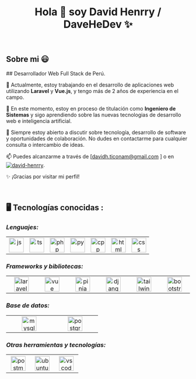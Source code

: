 <h1 align="center">Hola 👋  soy David Henrry / DaveHeDev ✨ </h1> 

<br>
<h2>Sobre mi 😃</h2>
<!--Intro start-->

<p align="left">
## Desarrollador Web Full Stack de Perú.

🔭 Actualmente, estoy trabajando en el desarrollo de aplicaciones web utilizando **Laravel** y **Vue.js**, y tengo más de 2 años de experiencia en el campo.

🌱 En este momento, estoy en proceso de titulación como **Ingeniero de Sistemas** y sigo aprendiendo sobre las nuevas tecnologias de desarrollo web e inteligencia artificial.

💬 Siempre estoy abierto a discutir sobre tecnología, desarrollo de software y oportunidades de colaboración. No dudes en contactarme para cualquier consulta o intercambio de ideas.

📫 Puedes alcanzarme a través de [davidh.ticonam@gmail.com
] o en <a href="https://www.linkedin.com/in/david-henrry/" target="blank"><img align="center" src="https://img.shields.io/badge/LinkedIn-0077B5?style=for-the-badge&logo=linkedin&logoColor=white" alt="david-henrry"/></a>.

✨ ¡Gracias por visitar mi perfil!
  </p>
<br>

## 🖥️ Tecnologías conocidas :

<p align="right">
  <h3><i>Lenguajes: </i></h3>
  <table>
  <tr border: none;>
    <td align="center" width="40" height="40">
      <a href="#%EF%B8%8F-my-tech-stacks-">
        <img src="https://skillicons.dev/icons?i=js" width="40" height="40" alt="js" />
      </a>
<!--       <br/> JavaScript -->
    </td>	  
    <td align="center" width="40" height="40">
      <a href="#%EF%B8%8F-my-tech-stacks-">
        <img src="https://skillicons.dev/icons?i=ts" width="40" height="40" alt="ts" />
      </a>
    </td>
    <td align="center" width="40" height="40">
      <a href="#%EF%B8%8F-my-tech-stacks-">
        <img src="https://skillicons.dev/icons?i=php" width="40" height="40" alt="php" />
      </a>
<!--       <br>PHP -->
    </td>
    <td align="center" width="40" height="40">
      <a href="#%EF%B8%8F-my-tech-stacks-">
        <img src="https://skillicons.dev/icons?i=py" width="40" height="40" alt="py" />
      </a>
    </td>
    <td align="center" width="40" height="40">
      <a href="#%EF%B8%8F-my-tech-stacks-">
        <img src="https://skillicons.dev/icons?i=cpp" width="40" height="40" alt="cpp" />
      </a>
    </td>
    <td align="center" width="40" height="40">
      <a href="#%EF%B8%8F-my-tech-stacks-">
        <img src="https://skillicons.dev/icons?i=html" width="40" height="40" alt="html" />
      </a>
    </td>
    <td align="center" width="40" height="40">
      <a href="#%EF%B8%8F-my-tech-stacks-">
        <img src="https://skillicons.dev/icons?i=css" width="40" height="40" alt="css" />
      </a>
    </td>
  </tr>
</table>
<p>
  <h3><i>Frameworks y bibliotecas:</i></h3>
  <table>
  <tr border: none;>
   <td align="center" width="110">
      <a href="#%EF%B8%8F-my-tech-stacks-">
        <img src="https://skillicons.dev/icons?i=laravel" width="40" height="40" alt="laravel" />
      </a>
    </td>
   <td align="center" width="110">
      <a href="#%EF%B8%8F-my-tech-stacks-">
        <img src="https://skillicons.dev/icons?i=vue" width="40" height="40" alt="vue" />
      </a>
    </td>
    <td align="center" width="110">
      <a href="#%EF%B8%8F-my-tech-stacks-">
        <img src="https://skillicons.dev/icons?i=pinia" width="40" height="40" alt="pinia" />
      </a>
    </td>
    <td align="center" width="110">
      <a href="#%EF%B8%8F-my-tech-stacks-">
        <img src="https://skillicons.dev/icons?i=django" width="40" height="40" alt="django" />
      </a>
    </td>
    <td align="center" width="110">
      <a href="#%EF%B8%8F-my-tech-stacks-">
        <img src="https://skillicons.dev/icons?i=tailwind" width="40" height="40" alt="tailwind" />
      </a>
    </td>
    <td align="center" width="110">
      <a href="#%EF%B8%8F-my-tech-stacks-">
        <img src="https://skillicons.dev/icons?i=bootstrap" width="40" height="40" alt="bootstrap" />
      </a>
    </td>
  </tr>
</table>
</p>
<p>
  <h3><i>Base de datos:</i></h3>
  <table>
  <tr border: none;>
   <td align="center" width="110">
      <a href="#%EF%B8%8F-my-tech-stacks-">
        <img src="https://skillicons.dev/icons?i=mysql" width="40" height="40" alt="mysql" />
      </a>
    </td>
   <td align="center" width="110">
      <a href="#%EF%B8%8F-my-tech-stacks-">
        <img src="https://skillicons.dev/icons?i=postgres" width="40" height="40" alt="postgres" />
      </a>
    </td>
  </tr>
</table>
</p>

<p>
  <h3><i>Otras herramientas y tecnologías:</i></h3>
  <table>
  <tr border: none;>
    <td align="center" width="50" height="50">
      <a href="#%EF%B8%8F-my-tech-stacks-">
        <img src="https://skillicons.dev/icons?i=postman" width="40" height="40" alt="postman" />
      </a>
    </td>	  
    <td align="center" width="50" height="50">
      <a href="#%EF%B8%8F-my-tech-stacks-">
        <img src="https://skillicons.dev/icons?i=ubuntu" width="40" height="40" alt="ubuntu" />
      </a>
    </td>	  
    <td align="center" width="50" height="50">
      <a href="#%EF%B8%8F-my-tech-stacks-">
        <img src="https://skillicons.dev/icons?i=vscode" width="40" height="40" alt="vscode" />
      </a>
    </td>	  

  </tr>
</table>
</p>

